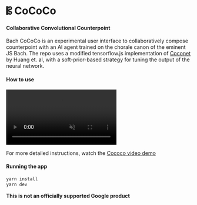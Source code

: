# 𝄡 CoCoCo

#### Collaborative Convolutional Counterpoint

Bach CoCoCo is an experimental user interface to collaboratively compose counterpoint with an AI agent trained on the chorale canon of the eminent JS Bach. The repo uses a modified tensorflow.js implementation of [Coconet](https://magenta.tensorflow.org/coconet) by Huang et. al, with a soft-prior-based strategy for tuning the output of the neural network.

#### How to use

<video src="./content/preview.webm" playsinline autoplay muted loop>
</video>

For more detailed instructions, watch the [Cococo video demo](https://youtu.be/XwsWg1rsvis)

#### Running the app

```bash
yarn install
yarn dev
```

**This is not an officially supported Google product**
